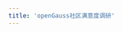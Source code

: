 ```yaml
---
title: 'openGauss社区满意度调研'
---
```


<script setup>
  import TheQuestionnaire from "@/views/questionnaire/TheQuestionnaire.vue"
</script>

<TheQuestionnaire/>
